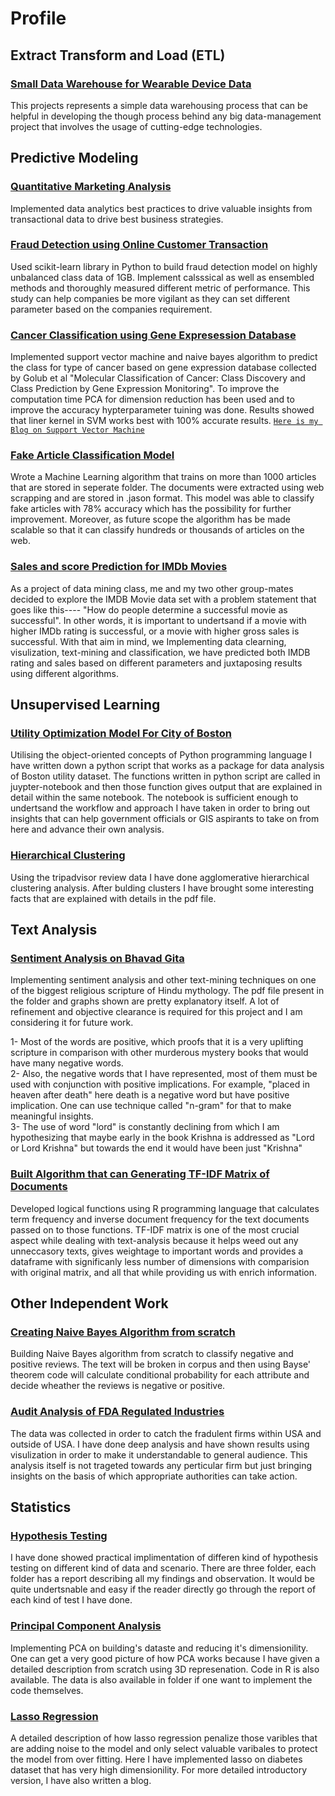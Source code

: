 # Profile

## Extract Transform and Load (ETL)

### [Small Data Warehouse for Wearable Device Data](https://github.com/zigzagktz/ETL-ExtractTransformLoad/tree/master/ETL%20on%20Wear%20Devices%20with%20(S3%20%2B%20postgres))  
This projects represents a simple data warehousing process that can be helpful in developing the though process behind any big data-management project that involves the usage of cutting-edge technologies.


## Predictive Modeling

### [Quantitative Marketing Analysis](https://github.com/zigzagktz/Quantitative-Marketing-Analysis)
Implemented data analytics best practices to drive valuable insights from transactional data to drive best business strategies. 

### [Fraud Detection using Online Customer Transaction ](https://github.com/zigzagktz/Fraud-Detection-From-Customer-Transaction)
Used scikit-learn library in Python to build fraud detection model on highly unbalanced class data of 1GB. Implement calsssical as well as ensembled methods and thoroughly measured different metric of performance. This study can help companies be more vigilant as they can set different parameter based on the companies requirement.

### [Cancer Classification using Gene Expresession Database](https://github.com/zigzagktz/Cancer-Classification-using-Gene-Expression--SVM-and-NaiveBayes-)
Implemented support vector machine and naive bayes algorithm to predict the class for type of cancer based on gene expression database collected by Golub et al "Molecular Classification of Cancer: Class Discovery and Class Prediction by Gene Expression Monitoring". To improve the computation time PCA for dimension reduction has been used and to improve the accuracy hypterparameter tuining was done. Results showed that liner kernel in SVM works best with 100% accurate results. 
[`Here is my Blog on Support Vector Machine`](https://towardsdatascience.com/support-vector-machine-support-vector-classifier-maximal-margin-classifier-22648a38ad9c)

### [Fake Article Classification Model](https://github.com/zigzagktz/My-work/tree/master/Fake%20Article%20Classification%20Model)
Wrote a Machine Learning algorithm that trains on more than 1000 articles that are stored in seperate folder. The documents were extracted using web scrapping and are stored in .jason format. This model was able to classify fake articles with 78% accuracy which has the possibility for further improvement. Moreover, as future scope the algorithm has be made scalable so that it can classify hundreds or thousands of articles on the web.

### [Sales and score Prediction for IMDb Movies](https://github.com/zigzagktz/Predictive-Modeling-for-IMDb-Movies)
As a project of data mining class, me and my two other group-mates decided to explore the IMDB Movie data set with a problem statement that goes like this---- "How do people determine a successful movie as successful". In other words, it is important to undertsand if a movie with higher IMDb rating is successful, or a movie with higher gross sales is successful. With that aim in mind, we Implementing data clearning, visulization, text-mining and classification, we have predicted both IMDB rating and sales based on different parameters and juxtaposing results using different algorithms.

## Unsupervised Learning 

### [Utility Optimization Model For City of Boston](https://github.com/zigzagktz/My-work/tree/master/Boston%20Utility%20Optimization%20Model)
Utilising the object-oriented concepts of Python programming language I have written down a python script that works as a package for data analysis of Boston utility dataset. The functions written in python script are called in juypter-notebook and then those function gives output that are explained in detail within the same notebook. The notebook is sufficient enough to undertsand the workflow and approach I have taken in order to bring out insights that can help government officials or GIS aspirants to take on from here and advance their own analysis. 

### [Hierarchical Clustering](https://github.com/zigzagktz/Profile/blob/master/Hierarchical%20Clustering%20on%20TripAdvisor%20Review%20Data/clustering.pdf) 
Using the tripadvisor review data I have done agglomerative hierarchical clustering analysis. After bulding clusters I have brought some interesting facts that are explained with details in the pdf file.


## Text Analysis
### [Sentiment Analysis on Bhavad Gita](https://github.com/zigzagktz/My-work/tree/master/Bhagvad%20Gita%20Text-Analysis)
Implementing sentiment analysis and other text-mining techniques on one of the biggest religious scripture of Hindu mythology. The pdf file present in the folder and graphs shown are pretty explanatory itself. A lot of refinement and objective clearance is required for this project and I am considering it for future work.

1- Most of the words are positive, which proofs that it is a very uplifting scripture in comparison with other murderous mystery books that would have many negative words.  
2- Also, the negative words that I have represented, most of them must be used with conjunction with positive implications. For example, "placed in heaven after death" here death is a negative word but have positive implication. One can use technique called "n-gram" for that to make meaningful insights.  
3- The use of word "lord" is constantly declining from which I am hypothesizing that maybe early in the book Krishna is addressed as "Lord  or Lord Krishna" but towards the end it would have been just "Krishna"

### [Built Algorithm that can Generating TF-IDF Matrix of Documents](https://github.com/zigzagktz/Profile/blob/master/Building%20TF-IDF%20matrix%20function%20from%20scratch/Code.R)
Developed logical functions using R programming language that calculates term frequency and inverse document frequency for the text documents passed on to those functions. TF-IDF matrix is one of the most crucial aspect while dealing with text-analysis because it helps weed out any unneccasory texts, gives weightage to important words and provides a dataframe with significanly less number of dimensions with comparision with original matrix, and all that while providing us with enrich information.  
 

## Other Independent Work
### [Creating Naive Bayes Algorithm from scratch](https://github.com/zigzagktz/Naive-Bayes-From-Scratch/blob/master/review.R)
Building Naive Bayes algorithm from scratch to classify negative and positive reviews. The text will be broken in corpus and then using Bayse' theorem code will calculate conditional probability for each attribute and decide wheather the reviews is negative or positive.   

### [Audit Analysis of FDA Regulated Industries](https://github.com/zigzagktz/Analysis-of-FDA-Regulated-Industry-Audits/blob/master/The%20full%20detailed%20report.pdf)
The data was collected in order to catch the fradulent firms within USA and outside of USA. I have done deep analysis and have shown results using visulization in order to make it understandable to general audience. This analysis itself is not trageted towards any perticular firm but just bringing insights on the basis of which appropriate authorities can take action.

 
## Statistics
### [Hypothesis Testing](https://github.com/zigzagktz/Profile/tree/master/Hypothesis%20Testings) 
I have done showed practical implimentation of differen kind of hypothesis testing on different kind of data and scenario. There are three folder, each folder has a report describing all my findings and observation. It would be quite undertsnable and easy if the reader directly go through the report of each kind of test I have done. 

### [Principal Component Analysis](https://github.com/zigzagktz/Profile/tree/master/Principal%20Component%20Analysis)
Implementing PCA on building's dataste and reducing it's dimensionility. One can get a very good picture of how PCA works because I have given a detailed description from scratch using 3D represenation. Code in R is also available. The data is also available in folder if one want to implement the code themselves.

### [Lasso Regression](https://github.com/zigzagktz/Profile/tree/master/Lasso%20Regression)
A detailed description of how lasso regression penalize those varibles that are adding noise to the model and only select valuable varibales to protect the model from over fitting. Here I have implemented lasso on diabetes dataset that has very high dimensionility. For more detailed introductory version, I have also written a blog.


